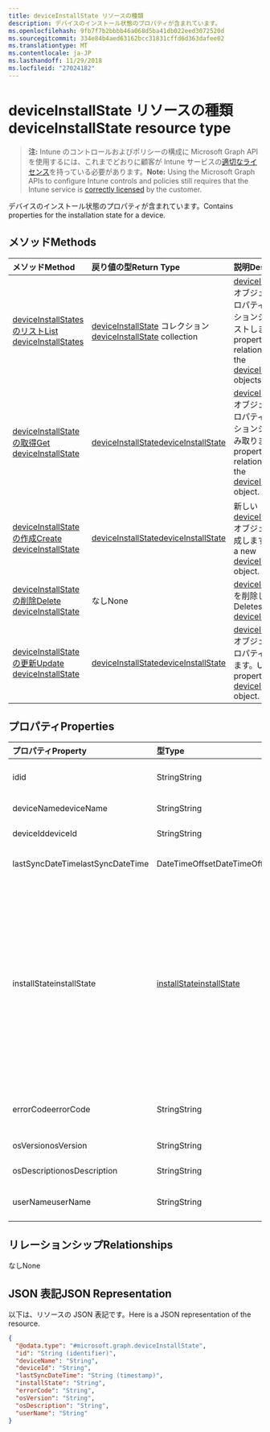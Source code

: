 ```yaml
---
title: deviceInstallState リソースの種類
description: デバイスのインストール状態のプロパティが含まれています。
ms.openlocfilehash: 9fb7f7b2bbbb46a068d5ba41db022eed3072520d
ms.sourcegitcommit: 334e84b4aed63162bcc31831cffd6d363dafee02
ms.translationtype: MT
ms.contentlocale: ja-JP
ms.lasthandoff: 11/29/2018
ms.locfileid: "27024182"
---
```

# <a name="deviceinstallstate-resource-type"></a><span data-ttu-id="15e9d-103">deviceInstallState リソースの種類</span><span class="sxs-lookup"><span data-stu-id="15e9d-103">deviceInstallState resource type</span></span>

> <span data-ttu-id="15e9d-104">**注:** Intune のコントロールおよびポリシーの構成に Microsoft Graph API を使用するには、これまでどおりに顧客が Intune サービスの[適切なライセンス](https://go.microsoft.com/fwlink/?linkid=839381)を持っている必要があります。</span><span class="sxs-lookup"><span data-stu-id="15e9d-104">**Note:** Using the Microsoft Graph APIs to configure Intune controls and policies still requires that the Intune service is [correctly licensed](https://go.microsoft.com/fwlink/?linkid=839381) by the customer.</span></span>

<span data-ttu-id="15e9d-105">デバイスのインストール状態のプロパティが含まれています。</span><span class="sxs-lookup"><span data-stu-id="15e9d-105">Contains properties for the installation state for a device.</span></span>
## <a name="methods"></a><span data-ttu-id="15e9d-106">メソッド</span><span class="sxs-lookup"><span data-stu-id="15e9d-106">Methods</span></span>
|<span data-ttu-id="15e9d-107">メソッド</span><span class="sxs-lookup"><span data-stu-id="15e9d-107">Method</span></span>|<span data-ttu-id="15e9d-108">戻り値の型</span><span class="sxs-lookup"><span data-stu-id="15e9d-108">Return Type</span></span>|<span data-ttu-id="15e9d-109">説明</span><span class="sxs-lookup"><span data-stu-id="15e9d-109">Description</span></span>|
|:---|:---|:---|
|[<span data-ttu-id="15e9d-110">deviceInstallStates のリスト</span><span class="sxs-lookup"><span data-stu-id="15e9d-110">List deviceInstallStates</span></span>](../api/intune-books-deviceinstallstate-list.md)|<span data-ttu-id="15e9d-111">[deviceInstallState](../resources/intune-books-deviceinstallstate.md) コレクション</span><span class="sxs-lookup"><span data-stu-id="15e9d-111">[deviceInstallState](../resources/intune-books-deviceinstallstate.md) collection</span></span>|<span data-ttu-id="15e9d-112">[deviceInstallState](../resources/intune-books-deviceinstallstate.md) オブジェクトのプロパティとリレーションシップをリストします。</span><span class="sxs-lookup"><span data-stu-id="15e9d-112">List properties and relationships of the [deviceInstallState](../resources/intune-books-deviceinstallstate.md) objects.</span></span>|
|[<span data-ttu-id="15e9d-113">deviceInstallState の取得</span><span class="sxs-lookup"><span data-stu-id="15e9d-113">Get deviceInstallState</span></span>](../api/intune-books-deviceinstallstate-get.md)|[<span data-ttu-id="15e9d-114">deviceInstallState</span><span class="sxs-lookup"><span data-stu-id="15e9d-114">deviceInstallState</span></span>](../resources/intune-books-deviceinstallstate.md)|<span data-ttu-id="15e9d-115">[deviceInstallState](../resources/intune-books-deviceinstallstate.md) オブジェクトのプロパティとリレーションシップを読み取ります。</span><span class="sxs-lookup"><span data-stu-id="15e9d-115">Read properties and relationships of the [deviceInstallState](../resources/intune-books-deviceinstallstate.md) object.</span></span>|
|[<span data-ttu-id="15e9d-116">deviceInstallState の作成</span><span class="sxs-lookup"><span data-stu-id="15e9d-116">Create deviceInstallState</span></span>](../api/intune-books-deviceinstallstate-create.md)|[<span data-ttu-id="15e9d-117">deviceInstallState</span><span class="sxs-lookup"><span data-stu-id="15e9d-117">deviceInstallState</span></span>](../resources/intune-books-deviceinstallstate.md)|<span data-ttu-id="15e9d-118">新しい [deviceInstallState](../resources/intune-books-deviceinstallstate.md) オブジェクトを作成します。</span><span class="sxs-lookup"><span data-stu-id="15e9d-118">Create a new [deviceInstallState](../resources/intune-books-deviceinstallstate.md) object.</span></span>|
|[<span data-ttu-id="15e9d-119">deviceInstallState の削除</span><span class="sxs-lookup"><span data-stu-id="15e9d-119">Delete deviceInstallState</span></span>](../api/intune-books-deviceinstallstate-delete.md)|<span data-ttu-id="15e9d-120">なし</span><span class="sxs-lookup"><span data-stu-id="15e9d-120">None</span></span>|<span data-ttu-id="15e9d-121">[deviceInstallState](../resources/intune-books-deviceinstallstate.md) を削除します。</span><span class="sxs-lookup"><span data-stu-id="15e9d-121">Deletes a [deviceInstallState](../resources/intune-books-deviceinstallstate.md).</span></span>|
|[<span data-ttu-id="15e9d-122">deviceInstallState の更新</span><span class="sxs-lookup"><span data-stu-id="15e9d-122">Update deviceInstallState</span></span>](../api/intune-books-deviceinstallstate-update.md)|[<span data-ttu-id="15e9d-123">deviceInstallState</span><span class="sxs-lookup"><span data-stu-id="15e9d-123">deviceInstallState</span></span>](../resources/intune-books-deviceinstallstate.md)|<span data-ttu-id="15e9d-124">[deviceInstallState](../resources/intune-books-deviceinstallstate.md) オブジェクトのプロパティを更新します。</span><span class="sxs-lookup"><span data-stu-id="15e9d-124">Update the properties of a [deviceInstallState](../resources/intune-books-deviceinstallstate.md) object.</span></span>|

## <a name="properties"></a><span data-ttu-id="15e9d-125">プロパティ</span><span class="sxs-lookup"><span data-stu-id="15e9d-125">Properties</span></span>
|<span data-ttu-id="15e9d-126">プロパティ</span><span class="sxs-lookup"><span data-stu-id="15e9d-126">Property</span></span>|<span data-ttu-id="15e9d-127">型</span><span class="sxs-lookup"><span data-stu-id="15e9d-127">Type</span></span>|<span data-ttu-id="15e9d-128">説明</span><span class="sxs-lookup"><span data-stu-id="15e9d-128">Description</span></span>|
|:---|:---|:---|
|<span data-ttu-id="15e9d-129">id</span><span class="sxs-lookup"><span data-stu-id="15e9d-129">id</span></span>|<span data-ttu-id="15e9d-130">String</span><span class="sxs-lookup"><span data-stu-id="15e9d-130">String</span></span>|<span data-ttu-id="15e9d-131">エンティティのキー。</span><span class="sxs-lookup"><span data-stu-id="15e9d-131">Key of the entity.</span></span>|
|<span data-ttu-id="15e9d-132">deviceName</span><span class="sxs-lookup"><span data-stu-id="15e9d-132">deviceName</span></span>|<span data-ttu-id="15e9d-133">String</span><span class="sxs-lookup"><span data-stu-id="15e9d-133">String</span></span>|<span data-ttu-id="15e9d-134">デバイス名。</span><span class="sxs-lookup"><span data-stu-id="15e9d-134">Device name.</span></span>|
|<span data-ttu-id="15e9d-135">deviceId</span><span class="sxs-lookup"><span data-stu-id="15e9d-135">deviceId</span></span>|<span data-ttu-id="15e9d-136">String</span><span class="sxs-lookup"><span data-stu-id="15e9d-136">String</span></span>|<span data-ttu-id="15e9d-137">デバイス ID。</span><span class="sxs-lookup"><span data-stu-id="15e9d-137">Device Id.</span></span>|
|<span data-ttu-id="15e9d-138">lastSyncDateTime</span><span class="sxs-lookup"><span data-stu-id="15e9d-138">lastSyncDateTime</span></span>|<span data-ttu-id="15e9d-139">DateTimeOffset</span><span class="sxs-lookup"><span data-stu-id="15e9d-139">DateTimeOffset</span></span>|<span data-ttu-id="15e9d-140">最後の同期日時。</span><span class="sxs-lookup"><span data-stu-id="15e9d-140">Last sync date and time.</span></span>|
|<span data-ttu-id="15e9d-141">installState</span><span class="sxs-lookup"><span data-stu-id="15e9d-141">installState</span></span>|[<span data-ttu-id="15e9d-142">installState</span><span class="sxs-lookup"><span data-stu-id="15e9d-142">installState</span></span>](../resources/intune-books-installstate.md)|<span data-ttu-id="15e9d-143">電子ブックのインストールの状態。</span><span class="sxs-lookup"><span data-stu-id="15e9d-143">The install state of the eBook.</span></span> <span data-ttu-id="15e9d-144">可能な値は、`notApplicable`、`installed`、`failed`、`notInstalled`、`uninstallFailed`、`unknown` です。</span><span class="sxs-lookup"><span data-stu-id="15e9d-144">Possible values are: `notApplicable`, `installed`, `failed`, `notInstalled`, `uninstallFailed`, `unknown`.</span></span>|
|<span data-ttu-id="15e9d-145">errorCode</span><span class="sxs-lookup"><span data-stu-id="15e9d-145">errorCode</span></span>|<span data-ttu-id="15e9d-146">String</span><span class="sxs-lookup"><span data-stu-id="15e9d-146">String</span></span>|<span data-ttu-id="15e9d-147">インストール失敗のエラー コード。</span><span class="sxs-lookup"><span data-stu-id="15e9d-147">The error code for install failures.</span></span>|
|<span data-ttu-id="15e9d-148">osVersion</span><span class="sxs-lookup"><span data-stu-id="15e9d-148">osVersion</span></span>|<span data-ttu-id="15e9d-149">String</span><span class="sxs-lookup"><span data-stu-id="15e9d-149">String</span></span>|<span data-ttu-id="15e9d-150">OS バージョン。</span><span class="sxs-lookup"><span data-stu-id="15e9d-150">OS Version.</span></span>|
|<span data-ttu-id="15e9d-151">osDescription</span><span class="sxs-lookup"><span data-stu-id="15e9d-151">osDescription</span></span>|<span data-ttu-id="15e9d-152">String</span><span class="sxs-lookup"><span data-stu-id="15e9d-152">String</span></span>|<span data-ttu-id="15e9d-153">OS の説明。</span><span class="sxs-lookup"><span data-stu-id="15e9d-153">OS Description.</span></span>|
|<span data-ttu-id="15e9d-154">userName</span><span class="sxs-lookup"><span data-stu-id="15e9d-154">userName</span></span>|<span data-ttu-id="15e9d-155">String</span><span class="sxs-lookup"><span data-stu-id="15e9d-155">String</span></span>|<span data-ttu-id="15e9d-156">デバイスのユーザー名です。</span><span class="sxs-lookup"><span data-stu-id="15e9d-156">Device User Name.</span></span>|

## <a name="relationships"></a><span data-ttu-id="15e9d-157">リレーションシップ</span><span class="sxs-lookup"><span data-stu-id="15e9d-157">Relationships</span></span>
<span data-ttu-id="15e9d-158">なし</span><span class="sxs-lookup"><span data-stu-id="15e9d-158">None</span></span>
## <a name="json-representation"></a><span data-ttu-id="15e9d-159">JSON 表記</span><span class="sxs-lookup"><span data-stu-id="15e9d-159">JSON Representation</span></span>
<span data-ttu-id="15e9d-160">以下は、リソースの JSON 表記です。</span><span class="sxs-lookup"><span data-stu-id="15e9d-160">Here is a JSON representation of the resource.</span></span>
<!-- {
  "blockType": "resource",
  "keyProperty": "id",
  "@odata.type": "microsoft.graph.deviceInstallState"
}
-->
``` json
{
  "@odata.type": "#microsoft.graph.deviceInstallState",
  "id": "String (identifier)",
  "deviceName": "String",
  "deviceId": "String",
  "lastSyncDateTime": "String (timestamp)",
  "installState": "String",
  "errorCode": "String",
  "osVersion": "String",
  "osDescription": "String",
  "userName": "String"
}
```



